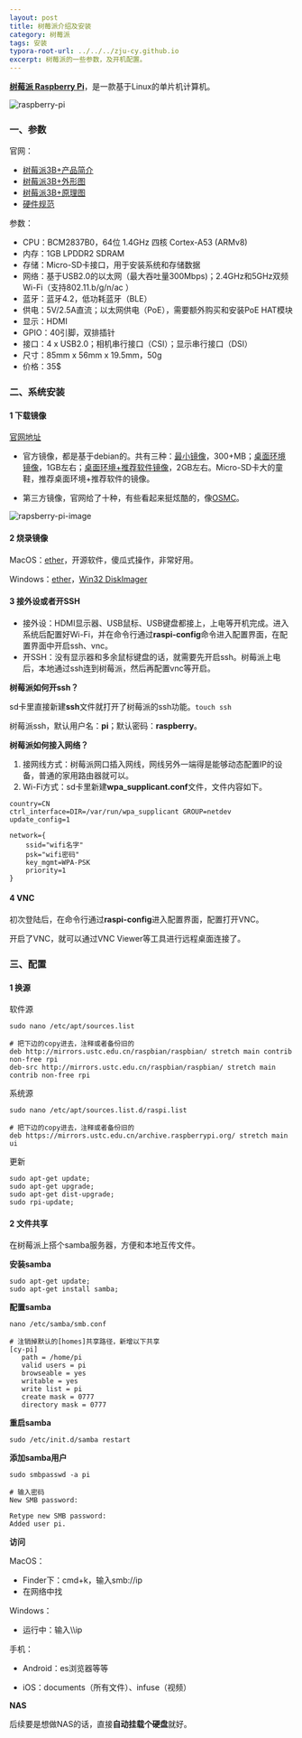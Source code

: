 ```yaml
---
layout: post
title: 树莓派介绍及安装
category: 树莓派
tags: 安装
typora-root-url: ../../../zju-cy.github.io
excerpt: 树莓派的一些参数，及开机配置。
---
```


[**树莓派 Raspberry Pi**](https://zh.wikipedia.org/wiki/树莓派)，是一款基于Linux的单片机计算机。

![raspberry-pi](/images/raspberry-pi.jpg)

### 一、参数

官网：

- [树莓派3B+产品简介](https://static.raspberrypi.org/files/product-briefs/Raspberry-Pi-Model-Bplus-Product-Brief.pdf)
- [树莓派3B+外形图](https://github.com/raspberrypi/documentation/raw/master/hardware/raspberrypi/mechanical/rpi_MECH_3bplus.pdf)
- [树莓派3B+原理图](https://www.raspberrypi.org/documentation/hardware/raspberrypi/schematics/rpi_SCH_3bplus_1p0_reduced.pdf)
- [硬件规范](https://www.raspberrypi.org/documentation/hardware/raspberrypi/README.md)

参数：

- CPU：BCM2837B0，64位 1.4GHz 四核 Cortex-A53 (ARMv8)
- 内存：1GB LPDDR2 SDRAM
- 存储：Micro-SD卡接口，用于安装系统和存储数据
- 网络：基于USB2.0的以太网（最大吞吐量300Mbps)；2.4GHz和5GHz双频Wi-Fi（支持802.11.b/g/n/ac ）
- 蓝牙：蓝牙4.2，低功耗蓝牙（BLE）
- 供电：5V/2.5A直流；以太网供电（PoE），需要额外购买和安装PoE HAT模块
- 显示：HDMI
- GPIO：40引脚，双排插针
- 接口：4 x USB2.0；相机串行接口（CSI）；显示串行接口（DSI）
- 尺寸：85mm x 56mm x 19.5mm，50g
- 价格：35$



### 二、系统安装

#### 1 下载镜像

[官网地址](https://www.raspberrypi.org/downloads/)

- 官方镜像，都是基于debian的。共有三种：[最小镜像](http://director.downloads.raspberrypi.org/raspbian_lite/images/raspbian_lite-2019-04-09/2019-04-08-raspbian-stretch-lite.zip)，300+MB；[桌面环境镜像](https://downloads.raspberrypi.org/raspbian_latest)，1GB左右；[桌面环境+推荐软件镜像](https://downloads.raspberrypi.org/raspbian_full_latest)，2GB左右。Micro-SD卡大的童鞋，推荐桌面环境+推荐软件的镜像。

- 第三方镜像，官网给了十种，有些看起来挺炫酷的，像[OSMC](https://osmc.tv/)。



![rapsberry-pi-image](/images/rapsberry-pi-image.jpg)



#### 2 烧录镜像

MacOS：[ether](https://github.com/balena-io/etcher)，开源软件，傻瓜式操作，非常好用。

Windows：[ether](https://github.com/balena-io/etcher)，[Win32 DiskImager]([http://sourceforge.net/projects/win32diskimager/](http://sourceforge.net/projects/win32diskimager/))



#### 3 接外设或者开SSH

- 接外设：HDMI显示器、USB鼠标、USB键盘都接上，上电等开机完成。进入系统后配置好Wi-Fi，并在命令行通过**raspi-config**命令进入配置界面，在配置界面中开启ssh、vnc。
- 开SSH：没有显示器和多余鼠标键盘的话，就需要先开启ssh。树莓派上电后，本地通过ssh连到树莓派，然后再配置vnc等开启。



**树莓派如何开ssh？**

sd卡里直接新建**ssh**文件就打开了树莓派的ssh功能。`touch ssh`

树莓派ssh，默认用户名：**pi**；默认密码：**raspberry**。

**树莓派如何接入网络？**

1. 接网线方式：树莓派网口插入网线，网线另外一端得是能够动态配置IP的设备，普通的家用路由器就可以。
2. Wi-Fi方式：sd卡里新建**wpa_supplicant.conf**文件，文件内容如下。

```shell
country=CN
ctrl_interface=DIR=/var/run/wpa_supplicant GROUP=netdev
update_config=1

network={
    ssid="wifi名字"
    psk="wifi密码"
    key_mgmt=WPA-PSK
    priority=1
}
```



#### 4 VNC

初次登陆后，在命令行通过**raspi-config**进入配置界面，配置打开VNC。

开启了VNC，就可以通过VNC Viewer等工具进行远程桌面连接了。



### 三、配置

#### 1 换源

软件源

```shell
sudo nano /etc/apt/sources.list

# 把下边的copy进去，注释或者备份旧的
deb http://mirrors.ustc.edu.cn/raspbian/raspbian/ stretch main contrib non-free rpi
deb-src http://mirrors.ustc.edu.cn/raspbian/raspbian/ stretch main contrib non-free rpi
```

系统源

```shell
sudo nano /etc/apt/sources.list.d/raspi.list

# 把下边的copy进去，注释或者备份旧的
deb https://mirrors.ustc.edu.cn/archive.raspberrypi.org/ stretch main ui
```

更新

```shell
sudo apt-get update;
sudo apt-get upgrade;
sudo apt-get dist-upgrade;
sudo rpi-update;
```



#### 2 文件共享

在树莓派上搭个samba服务器，方便和本地互传文件。

**安装samba**

```shell
sudo apt-get update;
sudo apt-get install samba;	
```

**配置samba**

```shell
nano /etc/samba/smb.conf

# 注销掉默认的[homes]共享路径，新增以下共享
[cy-pi]
   path = /home/pi
   valid users = pi   
   browseable = yes
   writable = yes
   write list = pi
   create mask = 0777
   directory mask = 0777
```

**重启samba**

```shell
sudo /etc/init.d/samba restart
```

**添加samba用户**

```shell
sudo smbpasswd -a pi

# 输入密码
New SMB password:
 
Retype new SMB password:
Added user pi.
```

**访问**

MacOS：

- Finder下：cmd+k，输入smb://ip
- 在网络中找

Windows：

- 运行中：输入\\\ip

手机：

- Android：es浏览器等等

- iOS：documents（所有文件）、infuse（视频）

**NAS**

后续要是想做NAS的话，直接**自动挂载个硬盘**就好。